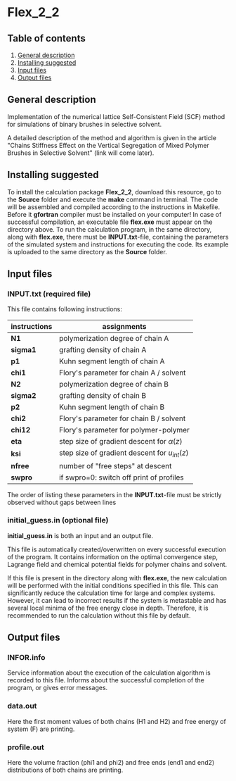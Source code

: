 # Flex_2_2

## Table of contents
1. [General description](#General-description)
2. [Installing suggested](#Installing-suggested)
3. [Input files](#Input-files)
4. [Output files](#Output-files) 

## General description
Implementation of the numerical lattice Self-Consistent Field (SCF) method for simulations of binary brushes in selective solvent.

A detailed description of the method and algorithm is given in the article "Chains Stiffness Effect on the Vertical Segregation of Mixed Polymer Brushes in Selective Solvent" (link will come later).

## Installing suggested 
To install the calculation package **Flex_2_2**, download this resource, go to the **Source** folder and execute the **make** command in terminal.
The code will be assembled and compiled according to the instructions in Makefile. Before it **gfortran** compiler must be installed on your computer! In case of successful compilation, an executable file **flex.exe** must appear on the directory above. To run the calculation program, in the same directory, along with **flex.exe**, there must be **INPUT.txt**-file, containing the parameters of the simulated system and instructions for executing the code. Its example is uploaded to the same directory as the **Source** folder.

## Input files
### INPUT.txt (required file)
This file contains following instructions:

| instructions | assignments |
|------------|---------------------------------------|
|**N1**     |  polymerization degree of chain A        |
|**sigma1** |  grafting density of chain A             |
|**p1**     |  Kuhn segment length of chain A          |
|**chi1**   |  Flory's parameter for chain A / solvent |
|**N2**     |  polymerization degree of chain B        |
|**sigma2** |  grafting density of chain B             |
|**p2**     |  Kuhn segment length of chain B          |
|**chi2**   |  Flory's parameter for chain B / solvent |
|**chi12**  |  Flory's parameter for polymer-polymer   |
|**eta**    |  step size of gradient descent for $\alpha(z)$ |  
|**ksi**    |  step size of gradient descent for $u_{int}(z)$    |
|**nfree**  |  number of "free steps" at descent |
|**swpro**  |  if swpro=0: switch off print of profiles |

The order of listing these parameters in the **INPUT.txt**-file must be strictly observed without gaps between lines

### initial_guess.in (optional file)
**initial_guess.in** is both an input and an output file.

This file is automatically created/overwritten on every successful execution of the program. It contains information on the optimal convergence step, Lagrange field and chemical potential fields for polymer chains and solvent.

If this file is present in the directory along with **flex.exe**, the new calculation will be performed with the initial conditions specified in this file. This can significantly reduce the calculation time for large and complex systems. However, it can lead to incorrect results if the system is metastable and has several local minima of the free energy close in depth. Therefore, it is recommended to run the calculation without this file by default.

## Output files

### INFOR.info
Service information about the execution of the calculation algorithm is recorded to this file. Informs about the successful completion of the program, or gives error messages.

### data.out
Here the first moment values of both chains (H1 and H2) and free energy of system (F) are printing.

### profile.out
Here the volume fraction (phi1 and phi2) and free ends (end1 and end2) distributions of both chains are printing.



